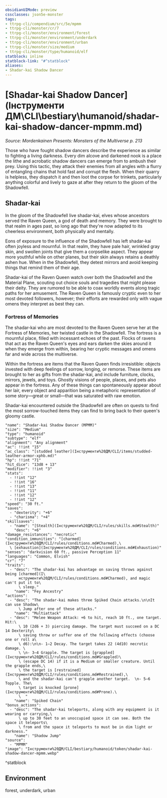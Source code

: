 ```yaml
---
obsidianUIMode: preview
cssclasses: json5e-monster
tags:
- ttrpg-cli/compendium/src/5e/mpmm
- ttrpg-cli/monster/cr/7
- ttrpg-cli/monster/environment/forest
- ttrpg-cli/monster/environment/underdark
- ttrpg-cli/monster/environment/urban
- ttrpg-cli/monster/size/medium
- ttrpg-cli/monster/type/humanoid/elf
statblock: inline
statblock-link: "#^statblock"
aliases:
- Shadar-kai Shadow Dancer
---
```

# [Shadar-kai Shadow Dancer](Інструменти ДМ\CLI\bestiary\humanoid/shadar-kai-shadow-dancer-mpmm.md)
*Source: Mordenkainen Presents: Monsters of the Multiverse p. 213*  

Those who have fought shadow dancers describe the experience as similar to fighting a living darkness. Every dim alcove and darkened nook is a place the lithe and acrobatic shadow dancers can emerge from to ambush their prey. Using this tactic, they attack their enemies from all angles with a flurry of entangling chains that hold fast and corrupt the flesh. When their quarry is helpless, they dispatch it and then loot the corpse for trinkets, particularly anything colorful and lively to gaze at after they return to the gloom of the Shadowfell.

## Shadar-kai

In the gloom of the Shadowfell live shadar-kai, elves whose ancestors served the Raven Queen, a god of death and memory. They were brought to that realm in ages past, so long ago that they're now adapted to its cheerless environment, both physically and mentally.

Eons of exposure to the influence of the Shadowfell has left shadar-kai often joyless and mournful. In that realm, they have pale hair, wrinkled gray skin, and swollen joints that give them a corpselike aspect. They appear more youthful while on other planes, but their skin always retains a deathly ashen hue. When in the Shadowfell, they detest mirrors and avoid keeping things that remind them of their age.

Shadar-kai of the Raven Queen watch over both the Shadowfell and the Material Plane, scouting out choice souls and tragedies that might please their deity. They are rumored to be able to coax worldly events along tragic paths for her amusement. The Raven Queen is famously cryptic even to her most devoted followers, however; their efforts are rewarded only with vague omens they interpret as best they can.

### Fortress of Memories

The shadar-kai who are most devoted to the Raven Queen serve her at the Fortress of Memories, her twisted castle in the Shadowfell. The fortress is a mournful place, filled with incessant echoes of the past. Flocks of ravens that act as the Raven Queen's eyes and ears darken the skies around it when they emerge from within, bearing her cryptic messages and omens far and wide across the multiverse.

Within the fortress are items that the Raven Queen finds irresistible: objects invested with deep feelings of sorrow, longing, or remorse. These items are brought to her as gifts from the shadar-kai, and include furniture, clocks, mirrors, jewels, and toys. Ghostly visions of people, places, and pets also appear in the fortress. Any of these things can spontaneously appear about her lair, every object and apparition being a metaphoric representation of some story—great or small—that was saturated with raw emotion.

Shadar-kai encountered outside the Shadowfell are often on quests to find the most sorrow-touched items they can find to bring back to their queen's gloomy castle.

```statblock
"name": "Shadar-kai Shadow Dancer (MPMM)"
"size": "Medium"
"type": "humanoid"
"subtype": "elf"
"alignment": "Any alignment"
"ac": !!int "15"
"ac_class": "[studded leather](Інструменти%20ДМ/CLI/items/studded-leather-armor-xphb.md)"
"hp": !!int "71"
"hit_dice": "13d8 + 13"
"modifier": !!int "3"
"stats":
  - !!int "12"
  - !!int "16"
  - !!int "13"
  - !!int "11"
  - !!int "12"
  - !!int "12"
"speed": "30 ft."
"saves":
  - "dexterity": "+6"
  - "charisma": "+4"
"skillsaves":
  - "name": "[Stealth](Інструменти%20ДМ/CLI/rules/skills.md#Stealth)"
    "desc": "+6"
"damage_resistances": "necrotic"
"condition_immunities": "[charmed](Інструменти%20ДМ/CLI/rules/conditions.md#Charmed),\
  \ [exhaustion](Інструменти%20ДМ/CLI/rules/conditions.md#Exhaustion)"
"senses": "darkvision 60 ft., passive Perception 11"
"languages": "Common, Elvish"
"cr": "7"
"traits":
  - "desc": "The shadar-kai has advantage on saving throws against being [charmed](І\
      нструменти%20ДМ/CLI/rules/conditions.md#Charmed), and magic can't put it to\
      \ sleep."
    "name": "Fey Ancestry"
"actions":
  - "desc": "The shadar-kai makes three Spiked Chain attacks.\n\nIt can use Shadow\
      \ Jump after one of these attacks."
    "name": "Multiattack"
  - "desc": "Melee Weapon Attack: +6 to hit, reach 10 ft., one target. Hit:\
      \ 10 (2d6 + 3) piercing damage. The target must succeed on a DC 14 Dexterity\
      \ saving throw or suffer one of the following effects (choose one or roll a\
      \ d6):\n\n- 1–2 Decay. The target takes 22 (4d10) necrotic damage. \
      \ \n- 3–4 Grapple. The target is [grappled](Інструменти%20ДМ/CLI/rules/conditions.md#Grappled)\
      \ (escape DC 14) if it is a Medium or smaller creature. Until the grapple ends,\
      \ the target is [restrained](Інструменти%20ДМ/CLI/rules/conditions.md#Restrained),\
      \ and the shadar-kai can't grapple another target.  \n- 5–6 Topple. The\
      \ target is knocked [prone](Інструменти%20ДМ/CLI/rules/conditions.md#Prone).\
      \  "
    "name": "Spiked Chain"
"bonus_actions":
  - "desc": "The shadar-kai teleports, along with any equipment is it wearing or carrying,\
      \ up to 30 feet to an unoccupied space it can see. Both the space it teleports\
      \ from and the space it teleports to must be in dim light or darkness."
    "name": "Shadow Jump"
"source":
  - "MPMM"
"image": "Інструменти%20ДМ/CLI/bestiary/humanoid/token/shadar-kai-shadow-dancer-mpmm.webp"
```
^statblock

## Environment

forest, underdark, urban